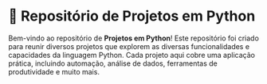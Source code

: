 # 🐍 Repositório de Projetos em Python

Bem-vindo ao repositório de **Projetos em Python**! Este repositório foi criado para reunir diversos projetos que explorem as diversas funcionalidades e capacidades da linguagem Python. Cada projeto aqui cobre uma aplicação prática, incluindo automação, análise de dados, ferramentas de produtividade e muito mais.